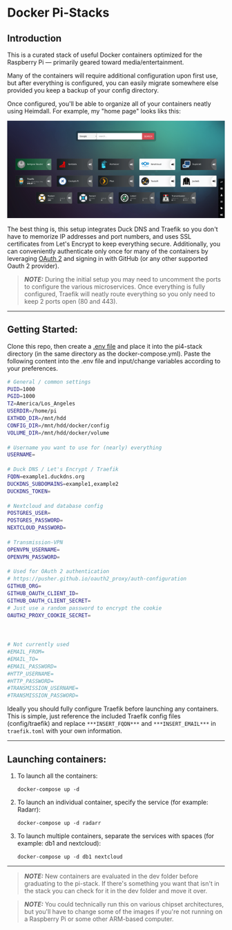 # Docker Pi-Stacks

## Introduction
This is a curated stack of useful Docker containers optimized for the Raspberry Pi &mdash; primarily geared toward media/entertainment.

Many of the containers will require additional configuration upon first use, but after everything is configured, you can easily migrate somewhere else provided you keep a backup of your config directory.

Once configured, you'll be able to organize all of your containers neatly using Heimdall. For example, my "home page" looks liks this:

![documentation/1-heimdall.png](documentation/1-heimdall.png)

The best thing is, this setup integrates Duck DNS and Traefik so you don't have to memorize IP addresses and port numbers, and uses SSL certificates from Let's Encrypt to keep everything secure. Additionally, you can conveniently authenticate only once for many of the containers by leveraging [OAuth 2](documentation/0-oauth2.png) and signing in with GitHub (or any other supported Oauth 2 provider).

> **_NOTE:_**  During the initial setup you may need to uncomment the ports to configure the various microservices. Once everything is fully configured, Traefik will neatly route everything so you only need to keep 2 ports open (80 and 443).

---

## Getting Started:
Clone this repo, then create a [.env file](.env) and place it into the pi4-stack directory (in the same directory as the docker-compose.yml). Paste the following content into the .env file and input/change variables according to your preferences.

```bash
# General / common settings
PUID=1000
PGID=1000
TZ=America/Los_Angeles
USERDIR=/home/pi
EXTHDD_DIR=/mnt/hdd
CONFIG_DIR=/mnt/hdd/docker/config
VOLUME_DIR=/mnt/hdd/docker/volume

# Username you want to use for (nearly) everything
USERNAME=

# Duck DNS / Let's Encrypt / Traefik
FQDN=example1.duckdns.org
DUCKDNS_SUBDOMAINS=example1,example2
DUCKDNS_TOKEN=

# Nextcloud and database config
POSTGRES_USER=
POSTGRES_PASSWORD=
NEXTCLOUD_PASSWORD=

# Transmission-VPN
OPENVPN_USERNAME=
OPENVPN_PASSWORD=

# Used for OAuth 2 authentication
# https://pusher.github.io/oauth2_proxy/auth-configuration
GITHUB_ORG=
GITHUB_OAUTH_CLIENT_ID=
GITHUB_OAUTH_CLIENT_SECRET=
# Just use a random password to encrypt the cookie
OAUTH2_PROXY_COOKIE_SECRET=



# Not currently used
#EMAIL_FROM=
#EMAIL_TO=
#EMAIL_PASSWORD=
#HTTP_USERNAME=
#HTTP_PASSWORD=
#TRANSMISSION_USERNAME=
#TRANSMISSION_PASSWORD=
```

Ideally you should fully configure Traefik before launching any containers. This is simple, just reference the included Traefik config files (config/traefik) and replace `***INSERT_FQDN***` and `***INSERT_EMAIL***` in `traefik.toml` with your own information.

---

## Launching containers:

1. To launch all the containers:
    ```
    docker-compose up -d
    ```

2. To launch an individual container, specify the service (for example: Radarr):
    ```
    docker-compose up -d radarr
    ```

3. To launch multiple containers, separate the services with spaces (for example: db1 and nextcloud):
    ```
    docker-compose up -d db1 nextcloud
    ```

---

> **_NOTE:_**  New containers are evaluated in the dev folder before graduating to the pi-stack. If there's something you want that isn't in the stack you can check for it in the dev folder and move it over.

> **_NOTE:_**  You could technically run this on various chipset architectures, but you'll have to change some of the images if you're not running on a Raspberry Pi or some other ARM-based computer.